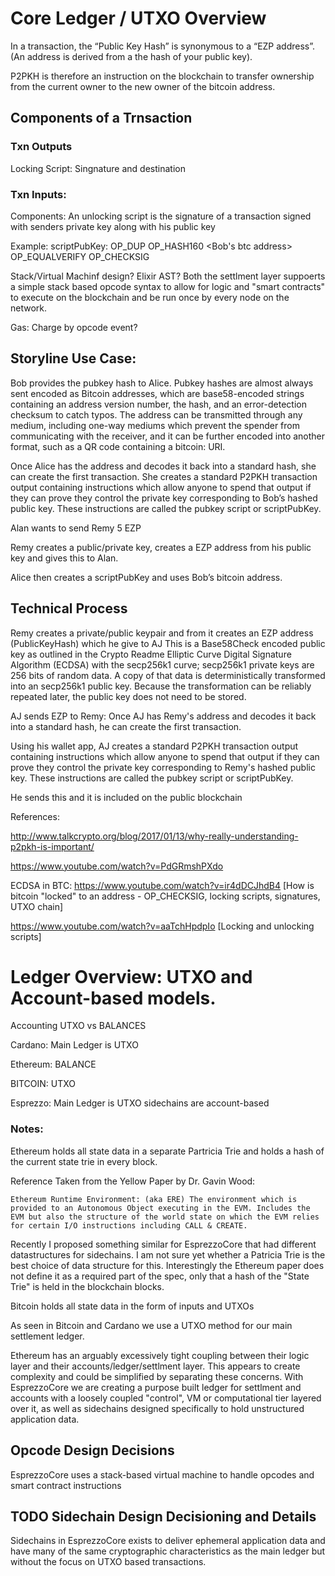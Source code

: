 # Core Ledger / UTXO Overview

In a transaction, the “Public Key Hash” is synonymous to a “EZP address”. (An address is derived from a the hash of your public key).
 
P2PKH is therefore an instruction on the blockchain to transfer ownership from the current owner to the new owner of the bitcoin address.

## Components of a Trnsaction

### Txn Outputs 
Locking Script: Singnature and destination

### Txn Inputs:
Components:
An unlocking script is the signature of a transaction signed with senders private key
along with his public key

Example: scriptPubKey: OP_DUP OP_HASH160 <Bob's btc address> OP_EQUALVERIFY OP_CHECKSIG

Stack/Virtual Machinf design? Elixir AST?
Both the settlment layer suppoerts a simple stack based opcode syntax to allow for logic and "smart contracts" to execute on the blockchain and be run once by every node on the network.

Gas: Charge by opcode event?



## Storyline Use Case:
Bob provides the pubkey hash to Alice. Pubkey hashes are almost always sent encoded as Bitcoin addresses, which are base58-encoded strings containing an address version number, the hash, and an error-detection checksum to catch typos. The address can be transmitted through any medium, including one-way mediums which prevent the spender from communicating with the receiver, and it can be further encoded into another format, such as a QR code containing a bitcoin: URI.

Once Alice has the address and decodes it back into a standard hash, she can create the first transaction. She creates a standard P2PKH transaction output containing instructions which allow anyone to spend that output if they can prove they control the private key corresponding to Bob’s hashed public key. These instructions are called the pubkey script or scriptPubKey.


Alan wants to send Remy 5 EZP

Remy creates a public/private key, creates a EZP address from his public key and gives this to Alan.

Alice then creates a scriptPubKey and uses Bob’s bitcoin address.



## Technical Process

Remy creates a private/public keypair and from it creates an EZP address (PublicKeyHash) which he give to AJ
This is a Base58Check encoded public key as outlined in the Crypto Readme
Elliptic Curve Digital Signature Algorithm (ECDSA) with the secp256k1 curve; secp256k1 private keys are 256 bits of random data. A copy of that data is deterministically transformed into an secp256k1 public key. Because the transformation can be reliably repeated later, the public key does not need to be stored.



AJ sends EZP to Remy:
Once AJ has Remy's address and decodes it back into a standard hash, he can create the first transaction. 

Using his wallet app, AJ creates a standard P2PKH transaction output containing instructions which allow anyone to spend that output if they can prove they control the private key corresponding to Remy's hashed public key. These instructions are called the pubkey script or scriptPubKey.

He sends this and it is included on the public blockchain

References:

http://www.talkcrypto.org/blog/2017/01/13/why-really-understanding-p2pkh-is-important/

https://www.youtube.com/watch?v=PdGRmshPXdo

ECDSA in BTC: https://www.youtube.com/watch?v=ir4dDCJhdB4 [How is bitcoin "locked" to an address - OP_CHECKSIG, locking scripts, signatures, UTXO chain]

https://www.youtube.com/watch?v=aaTchHpdpIo [Locking and unlocking scripts]

# Ledger Overview: UTXO and Account-based models.

Accounting UTXO vs BALANCES

Cardano: Main Ledger is UTXO

Ethereum: BALANCE

BITCOIN: UTXO

Esprezzo: Main Ledger is UTXO sidechains are account-based


### Notes:
Ethereum holds all state data in a separate Partricia Trie and holds a hash of the current state trie in every block.

Reference Taken from the Yellow Paper by Dr. Gavin Wood:

```Ethereum Runtime Environment: (aka ERE) The environment which is provided to an Autonomous Object executing in the EVM. Includes the EVM but also the structure of the world state on which the EVM relies for certain I/O instructions including CALL & CREATE.```

Recently I proposed something similar for EsprezzoCore that had different datastructures for sidechains. I am not sure yet whether a Patricia Trie is the best choice of data structure for this. Interestingly the Ethereum paper does not define it as a required part of the spec, only that a hash of the "State Trie" is held in the blockchain blocks.

Bitcoin holds all state data in the form of inputs and UTXOs

As seen in Bitcoin and Cardano we use a UTXO method for our main settlement ledger.

Ethereum has an arguably excessively tight coupling between their logic layer and their accounts/ledger/settlment layer. This appears to create complexity and could be simplified by separating these concerns. With EsprezzoCore we are creating a purpose built ledger for settlment and accounts with a loosely coupled "control", VM or computational tier layered over it, as well as sidechains designed specifically to hold unstructured application data.

## Opcode Design Decisions
EsprezzoCore uses a stack-based virtual machine to handle opcodes and smart contract instructions

## TODO Sidechain Design Decisioning and Details
Sidechains in EsprezzoCore exists to deliver ephemeral application data and have many of the same cryptographic characteristics as the main ledger but without the focus on UTXO based transactions.